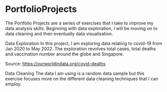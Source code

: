 # PortfolioProjects
The Portfolio Projects are a series of exercises that I take to improve my data analysis skills. Beginning with data exploration, I will be moving on to data cleaning and then eventually data visualisation. 

Data Exploration
In this project, I am exploring data relating to covid-19 from Jan 2020 to May 2022.
The exploration revolves total cases, total deaths and vaccination number around the globe and Singapore.

Source: https://ourworldindata.org/covid-deaths

Data Cleaning
The data I am using is a random data sample but this exercise focuses more on the different data cleaning techniques that I can employ.
